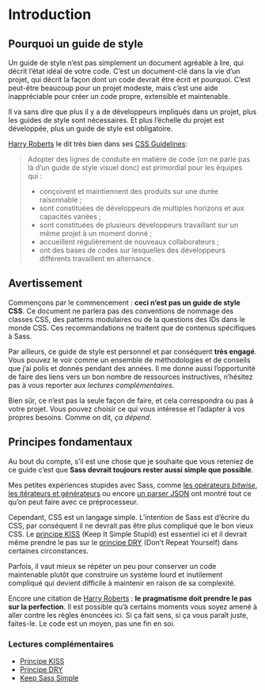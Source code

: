 
# Introduction

## Pourquoi un guide de style

Un guide de style n’est pas simplement un document agréable à lire, qui décrit l’état idéal de votre code. C’est un document-clé dans la vie d’un projet, qui décrit la façon dont un code devrait être écrit et pourquoi. C’est peut-être beaucoup pour un projet modeste, mais c’est une aide inappréciable pour créer un code propre, extensible et maintenable.

Il va sans dire que plus il y a de développeurs impliqués dans un projet, plus les guides de style sont nécessaires. Et plus l’échelle du projet est développée, plus un guide de style est obligatoire.

[Harry Roberts](http://csswizardry.com) le dit très bien dans ses [CSS Guidelines](http://cssguidelin.es/#the-importance-of-a-styleguide):

<blockquote>
  <p>Adopter des lignes de conduite en matière de code (on ne parle pas là d’un guide de style visuel donc) est primordial pour les équipes qui&nbsp;:</p>
  <ul>
    <li>conçoivent et maintiennent des produits sur une durée raisonnable ;</li>
    <li>sont constituées de développeurs de multiples horizons et aux capacités variées ;</li>
    <li>sont constituées de plusieurs développeurs travaillant sur un même projet à un moment donné ;</li>
    <li>accueillent régulièrement de nouveaux collaborateurs ;</li>
    <li>ont des bases de codes sur lesquelles des développeurs différents travaillent en alternance.</li>
  </ul>
</blockquote>

## Avertissement

Commençons par le commencement&nbsp;: **ceci n’est pas un guide de style CSS**. Ce document ne parlera pas des conventions de nommage des classes CSS, des patterns modulaires ou de la questions des IDs dans le monde CSS. Ces recommandations ne traitent que de contenus spécifiques à Sass.

Par ailleurs, ce guide de style est personnel et par conséquent **très engagé**. Vous pouvez le voir comme un ensemble de méthodologies et de conseils que j’ai polis et donnés pendant des années. Il me donne aussi l’opportunité de faire des liens vers un bon nombre de ressources instructives, n’hésitez pas à vous reporter aux *lectures complémentaires*.

Bien sûr, ce n’est pas la seule façon de faire, et cela correspondra ou pas à votre projet. Vous pouvez choisir ce qui vous intéresse et l’adapter à vos propres besoins. Comme on dit, *ça dépend*.

## Principes fondamentaux

Au bout du compte, s’il est une chose que je souhaite que vous reteniez de ce guide c’est que **Sass devrait toujours rester aussi simple que possible**.

Mes petites expériences stupides avec Sass, comme [les opérateurs *bitwise*](https://github.com/HugoGiraudel/SassyBitwise), [les itérateurs et générateurs](https://github.com/HugoGiraudel/SassyIteratorsGenerators) ou encore [un parser JSON](https://github.com/HugoGiraudel/SassyJSON) ont montré tout ce qu’on peut faire avec ce préprocesseur.

Cependant, CSS est un langage simple. L’intention de Sass est d’écrire du CSS, par conséquent il ne devrait pas être plus compliqué que le bon vieux CSS. Le [principe KISS](http://fr.wikipedia.org/wiki/Principe_KISS) (Keep It Simple Stupid) est essentiel ici et il devrait même prendre le pas sur le [principe DRY](http://fr.wikipedia.org/wiki/Ne_vous_r%C3%A9p%C3%A9tez_pas) (Don’t Repeat Yourself) dans certaines circonstances.

Parfois, il vaut mieux se répéter un peu pour conserver un code maintenable plutôt que construire un système lourd et inutilement compliqué qui devient difficile à maintenir en raison de sa complexité.

Encore une citation de [Harry Roberts](https://csswizardry.com)&nbsp;: **le pragmatisme doit prendre le pas sur la perfection**.  Il est possible qu’à certains moments vous soyez amené à aller contre les règles énoncées ici. Si ça fait sens, si ça vous paraît juste, faites-le. Le code est un moyen, pas une fin en soi.

### Lectures complémentaires

* [Principe KISS](http://fr.wikipedia.org/wiki/Principe_KISS)
* [Principe DRY](http://fr.wikipedia.org/wiki/Ne_vous_r%C3%A9p%C3%A9tez_pas)
* [Keep Sass Simple](http://www.sitepoint.com/keep-sass-simple/)

